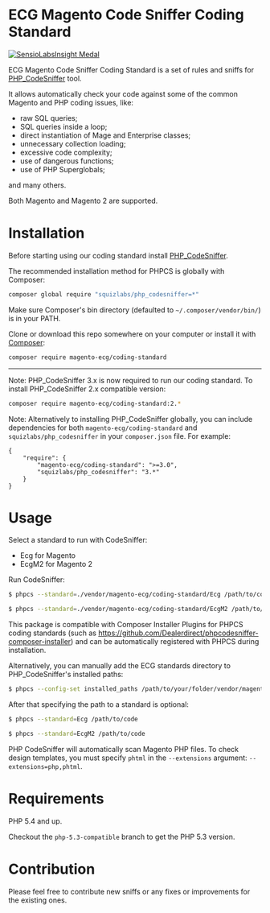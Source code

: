 # ECG Magento Code Sniffer Coding Standard

[![SensioLabsInsight Medal](https://insight.sensiolabs.com/projects/a06c37c6-0d79-4476-aff5-12d8ce1d8c53/big.png "SensioLabsInsight Medal")](https://insight.sensiolabs.com/projects/a06c37c6-0d79-4476-aff5-12d8ce1d8c53)

ECG Magento Code Sniffer Coding Standard is a set of rules and sniffs for [PHP_CodeSniffer](https://github.com/squizlabs/PHP_CodeSniffer) tool.

It allows automatically check your code against some of the common Magento and PHP coding issues, like:
- raw SQL queries;
- SQL queries inside a loop;
- direct instantiation of Mage and Enterprise classes;
- unnecessary collection loading;
- excessive code complexity;
- use of dangerous functions;
- use of PHP Superglobals;

and many others.

Both Magento and Magento 2 are supported.

# Installation

Before starting using our coding standard install [PHP_CodeSniffer](https://github.com/squizlabs/PHP_CodeSniffer).

The recommended installation method for PHPCS is globally with Composer:
```sh
composer global require "squizlabs/php_codesniffer=*"
```
Make sure Composer's bin directory (defaulted to `~/.composer/vendor/bin/`) is in your PATH.

Clone or download this repo somewhere on your computer or install it with [Composer](http://getcomposer.org/):

```sh
composer require magento-ecg/coding-standard
```

___

Note: PHP_CodeSniffer 3.x is now required to run our coding standard. To install PHP_CodeSniffer 2.x compatible version:

```sh
composer require magento-ecg/coding-standard:2.*
```

Note: Alternatively to installing PHP_CodeSniffer globally, you can include dependencies for both `magento-ecg/coding-standard` and `squizlabs/php_codesniffer` in your `composer.json` file. For example:
```
{
    "require": {
        "magento-ecg/coding-standard": ">=3.0",
        "squizlabs/php_codesniffer": "3.*"
    }
}
```

# Usage

Select a standard to run with CodeSniffer:

* Ecg for Magento
* EcgM2 for Magento 2

Run CodeSniffer:

```sh
$ phpcs --standard=./vendor/magento-ecg/coding-standard/Ecg /path/to/code
```
```sh
$ phpcs --standard=./vendor/magento-ecg/coding-standard/EcgM2 /path/to/code
```

This package is compatible with Composer Installer Plugins for PHPCS coding standards (such as https://github.com/Dealerdirect/phpcodesniffer-composer-installer) and can be automatically registered with PHPCS during installation.

Alternatively, you can manually add the ECG standards directory to PHP_CodeSniffer's installed paths:
```sh
$ phpcs --config-set installed_paths /path/to/your/folder/vendor/magento-ecg/coding-standard
```

After that specifying the path to a standard is optional:
```sh
$ phpcs --standard=Ecg /path/to/code
```
```sh
$ phpcs --standard=EcgM2 /path/to/code
```

PHP CodeSniffer will automatically scan Magento PHP files. To check design templates, you must specify `phtml` in the `--extensions` argument: `--extensions=php,phtml`.

# Requirements

PHP 5.4 and up.

Checkout the `php-5.3-compatible` branch to get the PHP 5.3 version.

# Contribution

Please feel free to contribute new sniffs or any fixes or improvements for the existing ones.
